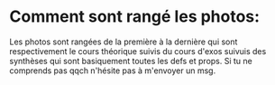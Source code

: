 # Comment sont rangé les photos:

Les photos sont rangées de la première à la dernière qui sont respectivement le cours théorique suivis du cours d'exos suivuis des synthèses qui sont basiquement toutes les defs et props. Si tu ne comprends pas qqch n'hésite pas à m'envoyer un msg.